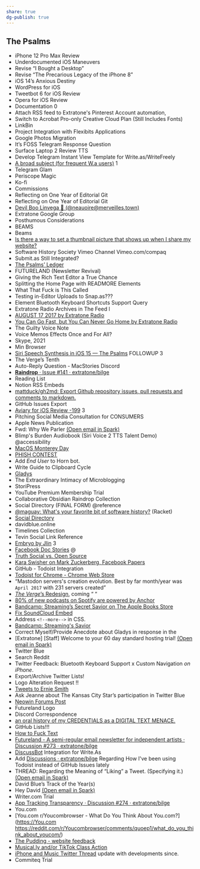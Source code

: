 ```yaml
---
share: true
dg-publish: true
---
```

## The Psalms

- iPhone 12 Pro Max Review
- Underdocumented iOS Maneuvers
- Revise “I Bought a Desktop”
- Revise “The Precarious Legacy of the iPhone 8”
- iOS 14’s Anxious Destiny
- WordPress for iOS
- Tweetbot 6 for iOS Review
- Opera for iOS Review
- Documentation 0
- Attach RSS feed to Extratone's Pinterest Account automation,
- Switch to Acrobat Pro-only Creative Cloud Plan (Still Includes Fonts)
- LinkBin
- Project Integration with Flexibits Applications
- Google Photos Migration
- It’s FOSS Telegram Response Question
- Surface Laptop 2 Review TTS
- Develop Telegram Instant View Template for Write.as/WriteFreely
- [A broad subject (for frequent W.a users)](https://discuss.write.as/t/a-broad-subject-for-frequent-w-a-users/2350) 1
- Telegram Glam
- Periscope Magic
- Ko-fi
- Commissions
- Reflecting on One Year of Editorial Git
- Reflecting on One Year of Editorial Git
- [Devil Boo Linvega 🎃 (@neauoire@merveilles.town)](https://merveilles.town/@neauoire/107112299844290647)
- Extratone Google Group
- Posthumous Considerations
- BEAMS
- Beams
- [Is there a way to set a thumbnail picture that shows up when I share my website?](https://discuss.write.as/t/is-there-a-way-to-set-a-thumbnail-picture-that-shows-up-when-i-share-my-website/3623)
- Software History Society Vimeo Channel Vimeo.com/compaq
- Submit.as Still Integrated?
- [The Psalms’ Ledger](http://users3.smartgb.com/g/g.php?a=s&i=g36-32657-ea)
- FUTURELAND (Newsletter Revival)
- Giving the Rich Text Editor a True Chance
- Splitting the Home Page with READMORE Elements
- What That Fuck is This Called
- Testing in-Editor Uploads to Snap.as???
- Element Bluetooth Keyboard Shortcuts Support Query
- Extratone Radio Archives in The Feed l
- [AUGUST 17 2017 by Extratone Radio](https://anchor.fm/extratone/episodes/AUGUST-17-2017-evtlp)
- [You Can Go Fast, but You Can Never Go Home by Extratone Radio](https://anchor.fm/extratone/episodes/You-Can-Go-Fast--but-You-Can-Never-Go-Home-e1n3ql)
- The Guilty Voice Note
- Voice Memos Effects Once and For All?
- Skype, 2021
- Min Browser
- [Siri Speech Synthesis in iOS 15 — The Psalms](https://bilge.world/siri-tts) FOLLOWUP 3
- The Verge’s Tenth
- Auto-Reply Question - MacStories Discord
- [**Raindrop** · Issue #141 · extratone/bilge](https://github.com/extratone/bilge/issues/141)
- Reading List
- Notion RSS Embeds
- [mattduck/gh2md: Export Github repository issues, pull requests and comments to markdown.](https://github.com/mattduck/gh2md)
- GitHub Issues Export
- [Aviary for iOS Review -199](https://github.com/extratone/bilge/issues/199) 3
- Pitching Social Media Consultation for CONSUMERS
- Apple News Publication
- Fwd: Why We Parler [(Open email in Spark)](readdlespark://bl=QTphc3BoYWx0YXBvc3RsZUBpY2xvdWQuY29tO0lEOkNBTXVpZEFLeUVjQzE2bzZ6%0D%0AWTNIZWJUR1VpeFRVaEZneHUwbzNEZW0zLStmTXhYWGdLUUBtYWlsLmdtYWlsLmNv%0D%0AbTs0MDYyNDMzNzAw)
- Blimp's Burden Audiobook (Siri Voice 2 TTS Talent Demo) @accessibility
- [MacOS Monterey Day](obsidian://open?vault=Extratone&file=anecdotes%2FMacOS%20Monterey%20Day)
- [PHISH CONTEST](https://twitter.com/neoyokel/status/1453206220953853954)
- Add *End User* to Horn bot.
- Write Guide to Clipboard Cycle
- [Gladys](https://apps.apple.com/us/app/gladys/id1257526927)
- The Extraordinary Intimacy of Microblogging
- StoriPress
- YouTube Premium Membership Trial
- Collaborative Obsidian Raindrop Collection
- Social Directory (FINAL FORM) @reference
- [@maguay: What's your favorite bit of software history?](https://racket.com/questions#q788) (Racket)
- [ Social Directory](https://raindrop.io/davidblue/social-directory-21059174)
- davidblue.online
- Timelines Collection
- Tevin Social Link Reference
- [Embryo by Jlin](https://song.link/i/1588832573) 3
- [Facebook Doc Stories](https://bit.ly/fbdocstories) @
- [Truth Social vs. Open Source](https://github.com/extratone/bilge/issues/261)
- [Kara Swisher on Mark Zuckerberg, Facebook Papers](https://nymag.com/intelligencer/2021/10/kara-swisher-on-mark-zuckerberg-facebook-papers.html)
- GitHub - Todoist Integration
- [Todoist for Chrome - Chrome Web Store](https://chrome.google.com/webstore/detail/todoist-for-chrome/jldhpllghnbhlbpcmnajkpdmadaolakh/related)
- “Mastodon servers's creation evolution. Best by far month/year was `April 2017` with 231 servers created”
- [*The Verge*’s Redesign](https://overcast.fm/+QN1pyOFxI/37:42), coming “ “
- [80% of new podcasts on Spotify are powered by Anchor](https://outlook.live.com/owa/?ItemID=AAkALgAAAAAAHYQDEapmEc2byACqAC%2FEWg0AjDNXUXjcL0KEC%2BP0inF8nQAEKWsyQwAA&exvsurl=1&viewmodel=ReadMessageItem)
- [Bandcamp: Streaming’s Secret Savior on The Apple Books Store](https://books.apple.com/us/book/bandcamp-bound/id1553706073)
- [Fix SoundCloud Embed](https://bilge.world/star-wars-the-force-awakens-review)
- Address `<!--more-->` in CSS.
- [Bandcamp: Streaming's Savior](https://tools.applemediaservices.com/book/1553706073)
- Correct Myself/Provide Anecdote about Gladys in response in the
- [Extratone] [Staff] Welcome to your 60 day standard hosting trial! [(Open email in Spark)](readdlespark://bl=QTphc3BoYWx0YXBvc3RsZUBpY2xvdWQuY29tO0lEOnRvcGljLzExLzE1QGV4dHJh%0D%0AdG9uZS50cnlkaXNjb3Vyc2UuY29tOzM1NDc1MzE5NTg%3D)
- Twitter Blue
- Search Reddit
- Twitter Feedback: Bluetooth Keyboard Support x Custom Navigation *on iPhone*.
- Export/Archive Twitter Lists!
- Logo Alteration Request !!
- [Tweets to Ernie Smith](https://twitter.com/neoyokel/status/1459399301566713856)
- Ask Jeanne about The Kansas City Star’s participation in Twitter Blue
- [Neowin Forums Post](https://www.neowin.net/forum/forum/110-web-browser-discussion-support)
- Futureland Logo
- Discord Correspondence
- [an oral history of my CREDENTIALS as a DIGITAL TEXT MENACE.](https://whyp.it/t/an-oral-history-of-david-blue-digitext-menace-e3yX9)
- GitHub Lists!!!
- [How to Fuck Text](https://github.com/extratone/bilge/issues/222)
- [Futureland - A semi-regular email newsletter for independent artists · Discussion #273 · extratone/bilge](https://github.com/extratone/bilge/discussions/273)
- [DiscussBot](https://comments.app/) Integration for Write.As
- Add [Discussions · extratone/bilge](https://github.com/extratone/bilge/discussions) Regarding How I've been using Todoist instead of GitHub Issues lately
- THREAD: Regarding the Meaning of “Liking” a Tweet. (Specifying it.) [(Open email in Spark)](readdlespark://bl=QTphc3BoYWx0YXBvc3RsZUBpY2xvdWQuY29tO0lEOkY0QkEwM0EzLUQzRkUtNDQ3%0D%0ANy05NUMxLTBGQzRGQTg3RDI2Q0BleHRyYXRvbmUuY29tOzIxNjExMzU1MDk%3D)
- David Blue’s Track of the Year(s)
- Hey David [(Open email in Spark)](readdlespark://bl=QTphc3BoYWx0YXBvc3RsZUBpY2xvdWQuY29tO0lEOkNBRUpmRkdOUHBOT0VSQnRN%0D%0Ab05TTVUzREd0amdhTzJVMmR0ajk3dlluYTFMTlAyN2lCd0BtYWlsLmdtYWlsLmNv%0D%0AbTsyNTg3NjA5NjY2)
- Writer.com Trial
- [App Tracking Transparency · Discussion #274 · extratone/bilge](https://github.com/extratone/bilge/discussions/274)
- You.com
- [You.com r/Youcombrowser - What Do You Think About You.com?](https://You.com https://reddit.com/r/Youcombrowser/comments/quoep1/what_do_you_think_about_youcom/)
- [The Pudding - website feedback](https://docs.google.com/forms/d/e/1FAIpQLSe8C4N9yEjELPt6T2FZwAGa1-ia6Obl8_PcHG7kf_VQvvyjVw/viewform)
- [Musical.ly and/or TikTok Class Action](https://tiktokdataprivacysettlement.com/)
- [iPhone and Music Twitter Thread](https://twitter.com/neoyokel/status/1384253390432075783) update with developments since.
- Commiteq Trial